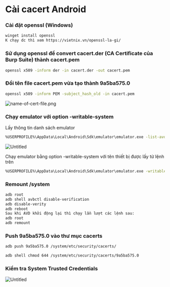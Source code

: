 # Cài cacert Android

### Cài đặt openssl (Windows)

```bash
winget install openssl
K chạy dc thì xem https://vietnix.vn/openssl-la-gi/
```

### Sử dụng openssl để convert cacert.der (CA Certificate của Burp Suite) thành cacert.pem

```bash
openssl x509 -inform der -in cacert.der -out cacert.pem
```

### Đổi tên file **cacert.pem** vừa tạo thành **9a5ba575.0**

```bash
openssl x509 -inform PEM -subject_hash_old -in cacert.pem
```

![name-of-cert-file.png](Cài%20cacert%20Android/name-of-cert-file.png?raw=true)

### Chạy emulator với option -writable-system

Lấy thông tin danh sách emulator

```bash
%USERPROFILE%\AppData\Local\Android\Sdk\emulator\emulator.exe -list-avds
```

![Untitled](Cài%20cacert%20Android/Untitled.png?raw=true)

Chạy emulator bằng option -writable-system với tên thiết bị được lấy từ lệnh trên

```bash
%USERPROFILE%\AppData\Local\Android\Sdk\emulator\emulator.exe -writable-system -avd Pixel_5(device's name)
```

### Remount /system

```bash
adb root
adb shell avbctl disable-verification
adb disable-verity
adb reboot
Sau khi AVD khởi động lại thì chạy lần lượt các lệnh sau:
adb root
adb remount
```

### Push **9a5ba575.0 vào thư mục cacerts**

```bash
adb push 9a5ba575.0 /system/etc/security/cacerts/
```

```bash
adb shell chmod 644 /system/etc/security/cacerts/9a5ba575.0
```

### Kiểm tra System Trusted Credentials

![Untitled](Cài%20cacert%20Android/Untitled%201.png?raw=true)